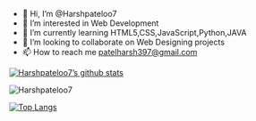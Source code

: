 - 👋 Hi, I’m @Harshpateloo7
- 👀 I’m interested in Web Development
- 🌱 I’m currently learning HTML5,CSS,JavaScript,Python,JAVA
- 💞️ I’m looking to collaborate on Web Designing projects
- 📫 How to reach me patelharsh397@gmail.com

[![Harshpateloo7’s github stats](https://github-readme-stats.vercel.app/api?username=Harshpateloo7&show_icons=true&line_height=21&show_icons=true&theme=vue&count_private=true)](https://github.com/anuraghazra/github-readme-stats)

<img align="center" src="https://github-readme-streak-stats.herokuapp.com/?user=Harshpateloo7&" alt="Harshpateloo7" />

[![Top Langs](https://github-readme-stats.vercel.app/api/top-langs/?username=Harshpateloo7&show_icons=true&layout=compact&theme=vue&langs_count=15)](https://github.com/anuraghazra/github-readme-stats)

<!---
Harshpateloo7/Harshpateloo7 is a ✨ special ✨ repository because its `README.md` (this file) appears on your GitHub profile.
You can click the Preview link to take a look at your changes.
--->

